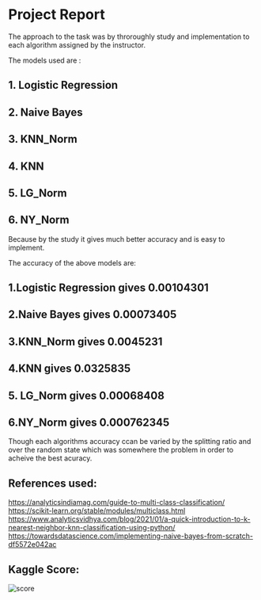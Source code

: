 # Project Report

The approach to the task was by throroughly study and implementation to each algorithm assigned by the instructor.

The models used are :
## 1. Logistic Regression

## 2. Naive Bayes

## 3. KNN_Norm

## 4. KNN

## 5. LG_Norm

## 6. NY_Norm

Because by the study it gives much better accuracy and is easy to implement.

The accuracy of the above models are:
## 1.Logistic Regression gives 0.00104301
## 2.Naive Bayes gives 0.00073405
## 3.KNN_Norm gives 0.0045231
## 4.KNN gives 0.0325835
## 5. LG_Norm gives 0.00068408
## 6.NY_Norm gives  0.000762345

Though each algorithms accuracy ccan be varied by the splitting ratio and over the random state which was somewhere the problem in order to acheive the best acuracy.

## References used:
https://analyticsindiamag.com/guide-to-multi-class-classification/
https://scikit-learn.org/stable/modules/multiclass.html
https://www.analyticsvidhya.com/blog/2021/01/a-quick-introduction-to-k-nearest-neighbor-knn-classification-using-python/
https://towardsdatascience.com/implementing-naive-bayes-from-scratch-df5572e042ac

## Kaggle Score: 

![score](https://user-images.githubusercontent.com/64530938/147607370-827c4ee8-40aa-4303-bfec-29be450e310c.jpeg)

